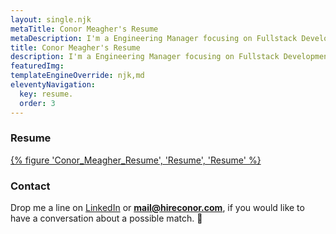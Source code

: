 ```yaml
---
layout: single.njk
metaTitle: Conor Meagher's Resume
metaDescription: I'm a Engineering Manager focusing on Fullstack Development, Frontend Development, Continuous Integration, and Mentorship.
title: Conor Meagher's Resume
description: I'm a Engineering Manager focusing on Fullstack Development, Frontend Development, Continuous Integration, and Mentorship.
featuredImg:
templateEngineOverride: njk,md
eleventyNavigation:
  key: resume.
  order: 3
---
```


<div class="col-start-1 col-end-6">

### Resume

[{% figure 'Conor_Meagher_Resume', 'Resume', 'Resume' %}](https://flowcv.com/resume/e52vseihge)

</div>

<div class="col-start-7 col-end-12">

### Contact

Drop me a line on [LinkedIn](https://linkedin.com/in/conrmahr 'visit site') or **mail@hireconor.com**, if you would like to have a conversation about a possible match. 🎯

</div>

